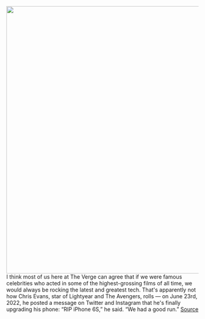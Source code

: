 <img src='https://cdn.vox-cdn.com/thumbor/6iD5Y1TsFzPApFFfQeik_j6ArYY=/0x0:750x938/1200x800/filters:focal(288x248:408x368)/cdn.vox-cdn.com/uploads/chorus_image/image/71013293/289919621_1057915421597462_3331485183973963584_n.0.jpg' width='700px' /><br/>
I think most of us here at The Verge can agree that if we were famous celebrities who acted in some of the highest-grossing films of all time, we would always be rocking the latest and greatest tech. That's apparently not how Chris Evans, star of Lightyear and The Avengers, rolls — on June 23rd, 2022, he posted a message on Twitter and Instagram that he's finally upgrading his phone: “RIP iPhone 6S,” he said. “We had a good run.”
<a href='https://www.theverge.com/2022/6/24/23181821/chris-evans-iphone-6s-ios-16-upgrade-iphone-13-pro'> Source <a/>